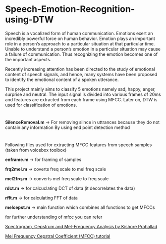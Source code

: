 # Speech-Emotion-Recognition-using-DTW


Speech is a vocalized form of human communication. Emotions exert an incredibly powerful
force on human behavior. Emotion plays an important role in a person’s approach to a
particular situation at that particular time. Unable to understand a person’s emotion in a
particular situation may cause a failure of communication. Thus recognizing the emotion
becomes one of the important aspects.

Recently increasing attention has been directed to the study of emotional content of speech
signals, and hence, many systems have been proposed to identify the emotional content of a
spoken utterance.

This project mainly aims to classify 5 emotions namely sad, happy, anger, surprise and
neutral. The input signal is divided into various frames of 20ms and features are extracted
from each frame using MFCC. Later on, DTW is used for classification of emotions.

#

**SilenceRemoval.m** -> For removing silnce in uttrances because they do not contain any information
                    By using end point detection method

#
Following files used for extracting MFCC features from speech samples (taken from voicebox toolbox)


**enframe.m**	-> for framing of samples

**frq2mel.m**	-> coverts freq scale to mel freq scale

**mel2frq.m**	-> converts mel freq scale to freq scale

**rdct.m** -> for calcuclating DCT of data (it decorrelates the data)

**rfft.m** -> for calculating FFT of data

**melcepst.m**	-> main function which combines all functions to get MFCCs 

for further understanding of mfcc you can refer

[Spectrogram, Cepstrum and Mel-Frequency Analysis by Kishore Prahallad](https://github.com/cpankajr/Harmony-Search-for-Feature-Selection-in-ASER/blob/master/Documents/MFCC_%20explaination%20by%20Kishore%20Prahallad.pdf)

[Mel Frequency Cepstral Coefficient (MFCC) tutorial](http://practicalcryptography.com/miscellaneous/machine-learning/guide-mel-frequency-cepstral-coefficients-mfccs/)
